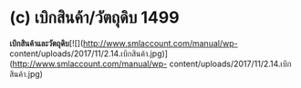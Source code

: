 # (c)	เบิกสินค้า/วัตถุดิบ  1499

**เบิกสินค้าและวัตถุดิบ**[![](http://www.smlaccount.com/manual/wp-
content/uploads/2017/11/2.14.เบิกสินค้า.jpg)](http://www.smlaccount.com/manual/wp-
content/uploads/2017/11/2.14.เบิกสินค้า.jpg)  

